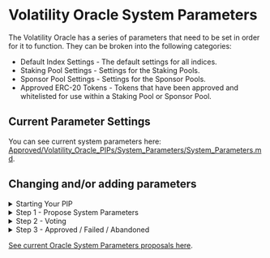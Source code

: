 # Volatility Oracle System Parameters

The Volatility Oracle has a series of parameters that need to be set in order for it to function. They can be broken into the following categories:

* Default Index Settings - The default settings for all indices. 
* Staking Pool Settings - Settings for the Staking Pools.
* Sponsor Pool Settings - Settings for the Sponsor Pools.
* Approved ERC-20 Tokens - Tokens that have been approved and whitelisted for use within a Staking Pool or Sponsor Pool.

## Current Parameter Settings
You can see current system parameters here: [Approved/Volatility_Oracle_PIPs/System_Parameters/System_Parameters.md](../../Approved/Volatility_Oracle_PIPs/System_Parameters/System_Parameters.md).

## Changing and/or adding parameters

<details><summary> Starting Your PIP</summary>

#### Understanding Process

Your PIP will need to go through two distinct steps and a pull request. The template is provided in the [System_Parameters](Proposed/Oracle_System_Parameters/System_Parameters) directory. **YOU SHOULD ONLY FILL OUT A TEMPLATE FOR THE CURRENT STEP IN YOUR SUBMISSION PROCESS.**

#### Get Feedback On Your Idea
Anyone can publicly post an idea that they have for system parameters on the [Volatility Protocol Forum](https://forum.volatility.com/). The purpose of an idea is to elicit lots of feedback. Therefore, it’s good practice to do the following:

1. Tag your post with `[PIP IDEA]`. Both in the title and with the tag.
2. Introduce yourself in the [Discord PIPs channel](https://discord.com/channels/807306992389062668/904816574215635025) of the Volatility DAO Discord. You can also post a link to your forum post there and ask for feedback.

You do not need to post the idea for your system parameters in the forum to propose system parameters but it will help with getting early feedback.

#### Learn How to Pull Request

For detailed steps on how to submit a pull request, you can follow the instructions in the [Submitting A Pull Request](../Submitting_A_Pull_Request.md) document.

## Starting Your PIP

1. Clone this repository.
2. Create a new branch.
	- Name your branch: `SYSTEM_PARAMETERS_YYYY-MM-DD`.
3. Duplicate the [SYSTEM_PARAMETERS_TEMPLATE](SYSTEM_PARAMETERS_TEMPLATE) directory. Rename the directory as `System_Parameters_YYYY-MM-DD`. DO NOT CHANGE THE TEMPLATE ITSELF, ONLY YOUR COPY. This directory will be passed through each step of the PIP process.

</details>

<details><summary> Step 1 - Propose System Parameters</summary>
To submit a change to the System Parameters, take the following steps:

1. Copy the `System_Parameters.md` file from the [Approved/System_Parameters](../../Approved/Volatility_Oracle_PIPs/System_Parameters/) directory to your new `System_Parameters_YYYY-MM-DD` directory.
1. Fill out the `System_Parameters.md` file. **Note: This file is a copy of the currently used parameters. Only fill out parameters that you are proposing to change.**
2. In your `System_Parameters_YYYY-MM-DD` directory, fill out the `status.json` file (name and description only).
3. Move your `System_Parameters_YYYY-MM-DD` directory into the [Step_1](./Step_1/) directory.
4. Submit a pull request for your branch.
5. Notify @everyone in the [Discord PIPs channel](https://discord.com/channels/807306992389062668/904816574215635025) of the Volatility DAO Discord of the pull request. 
6. DAO users will comment on all proposed system parameters.
7. A community call will be scheduled to discuss the changes.

You can gauge the community's sentiment on your PIP in both the final call and in the Discord. You should move onto Step 2 only if you think your PIP can pass a governance vote.

</details>

<details><summary> Step 2 - Voting</summary>
Creating a vote:

1. Votes are created on the official [Volatility DAO governance site](https://vote.volatility.com/).
2. Any VOL token holder with 1,000 VOL tokens can create a governance vote. If you do not have VOL tokens, you can either acquire them or you can ask someone in the DAO to post the vote for you.

All of the following criteria must be met for a vote to be considered valid:

1. Steps in this file are followed sequentially. NO step may be skipped.
2. The voting period is greater than or equal to 72 hours.
3. The vote is publicised in the [Discord announcements channel](https://discord.com/channels/807306992389062668/807306993139449938) of the Volatility DAO Discord with a link to the live vote. This announcement must be made when the vote goes live with a 30 minute window as the cutoff. 
4. The vote is formatted correctly (see below).

Formatting a vote:

1. The vote must use single choice voting. Those single choices must be YES and NO. There may be no other choices besides those two.
2. The following text must be used as the vote's title and description. Change the CAPS text where needed with the appropriate information:

| `Title`  |
| ------------- | 
```
Vote to determine if the SYSTEM_PARAMETERS_YYYY-MM-DD pull request should be approved. 
``` 


| `Body`  |
| ------------- |
```
This vote is to determine if the SYSTEM_PARAMETERS_YYYY-MM-DD pull request should be approved and that the Volatility Oracle's parameters should be changed to reflect that pull request. You can find the final pull request here: INSERT_URL.

Voting `Yes` - Means that the pull request will be approved and the system parameters of the Volatility Oracle will change.

Voting `No` - Means that the pull request will be Failed and system parameters the Volatility Oracle will **not** change.
``` 

</details>

<details><summary>Step 3 - Approved / Failed / Abandoned</summary>


| Status | Description |
| --- | --- |
| `Abandoned` | If a PIP is stuck at a step for many months or if a creator stops working on a PIP the pull request will be denied. It will be tagged with Abandoned.  |
| `Approved` |  If a PIP is Approved it will officially change the system parameters of the Volatility Oracle. The pull request will be approved and the `System_Parameters.md` file will be updated within the [Approved/Volatility_Oracle_PIPs/System_Parameters directory](/Approved/Volatility_Oracle_PIPs/System_Parameters/). The DAO multi-sig will update the system parameters.|
| `Failed` | If a PIP is Failed then that means the vote did not pass. The proposal will not be implemented by the DAO. The SYSTEM_PARAMETERS_YYYY-MM-DD directory will be moved to the [Removed_Or_Failed/Volatility_Oracle_System_Parameters directory](/Removed_Or_Failed/Volatility_Oracle_System_Parameters/) and the pull request will be merged. |
</details>

[See current Oracle System Parameters proposals here](/../../#oracle-system-parameters).
